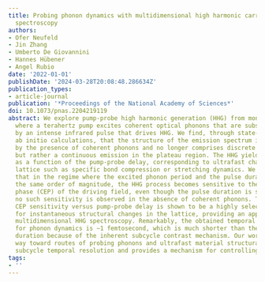 ```yaml
---
title: Probing phonon dynamics with multidimensional high harmonic carrier-envelope-phase
  spectroscopy
authors:
- Ofer Neufeld
- Jin Zhang
- Umberto De Giovannini
- Hannes Hübener
- Angel Rubio
date: '2022-01-01'
publishDate: '2024-03-28T20:08:48.286634Z'
publication_types:
- article-journal
publication: '*Proceedings of the National Academy of Sciences*'
doi: 10.1073/pnas.2204219119
abstract: We explore pump-probe high harmonic generation (HHG) from monolayer hexagonal-boron-nitride,
  where a terahertz pump excites coherent optical phonons that are subsequently probed
  by an intense infrared pulse that drives HHG. We find, through state-of-the-art
  ab initio calculations, that the structure of the emission spectrum is attenuated
  by the presence of coherent phonons and no longer comprises discrete harmonic orders,
  but rather a continuous emission in the plateau region. The HHG yield strongly oscillates
  as a function of the pump-probe delay, corresponding to ultrafast changes in the
  lattice such as specific bond compression or stretching dynamics. We further show
  that in the regime where the excited phonon period and the pulse duration are of
  the same order of magnitude, the HHG process becomes sensitive to the carrier-envelope
  phase (CEP) of the driving field, even though the pulse duration is so long that
  no such sensitivity is observed in the absence of coherent phonons. The degree of
  CEP sensitivity versus pump-probe delay is shown to be a highly selective measure
  for instantaneous structural changes in the lattice, providing an approach for ultrafast
  multidimensional HHG spectroscopy. Remarkably, the obtained temporal resolution
  for phonon dynamics is ∼1 femtosecond, which is much shorter than the probe pulse
  duration because of the inherent subcycle contrast mechanism. Our work paves the
  way toward routes of probing phonons and ultrafast material structural changes with
  subcycle temporal resolution and provides a mechanism for controlling the HHG spectrum.
tags:
- ''
---
```


